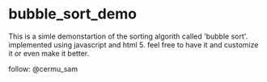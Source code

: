 # bubble_sort_demo
This is a simle demonstartion of the sorting algorith called 'bubble sort'.
implemented using javascript and html 5.
feel free to have it and customize it or even make it better.

follow: @cermu_sam
